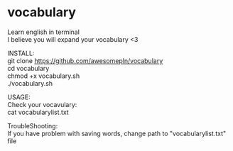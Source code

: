 # vocabulary
Learn english in terminal <br />
I believe you will expand your vocabulary <3 <br />

INSTALL: <br />
git clone https://github.com/awesomepln/vocabulary <br />
cd vocabulary <br />
chmod +x vocabulary.sh <br />
./vocabulary.sh <br />

USAGE: <br />
Check your vocavulary: <br />
cat vocabularylist.txt <br />

TroubleShooting: <br />
If you have problem with saving words, change path to "vocabularylist.txt" file <br />
